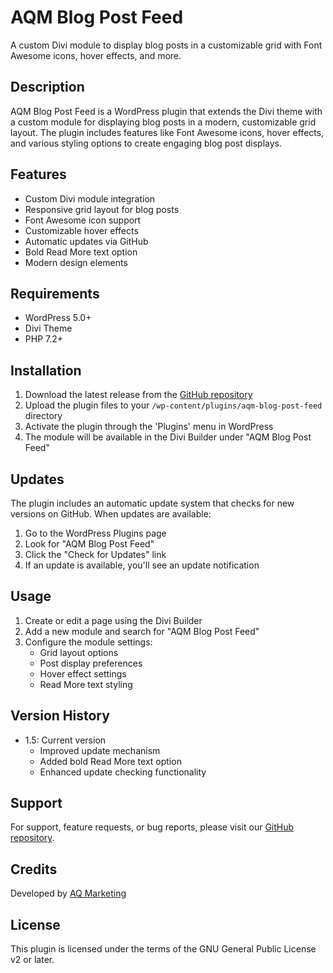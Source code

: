 # AQM Blog Post Feed

A custom Divi module to display blog posts in a customizable grid with Font Awesome icons, hover effects, and more.

## Description

AQM Blog Post Feed is a WordPress plugin that extends the Divi theme with a custom module for displaying blog posts in a modern, customizable grid layout. The plugin includes features like Font Awesome icons, hover effects, and various styling options to create engaging blog post displays.

## Features

- Custom Divi module integration
- Responsive grid layout for blog posts
- Font Awesome icon support
- Customizable hover effects
- Automatic updates via GitHub
- Bold Read More text option
- Modern design elements

## Requirements

- WordPress 5.0+
- Divi Theme
- PHP 7.2+

## Installation

1. Download the latest release from the [GitHub repository](https://github.com/JustCasey76/aqm-blog-post-feed)
2. Upload the plugin files to your `/wp-content/plugins/aqm-blog-post-feed` directory
3. Activate the plugin through the 'Plugins' menu in WordPress
4. The module will be available in the Divi Builder under "AQM Blog Post Feed"

## Updates

The plugin includes an automatic update system that checks for new versions on GitHub. When updates are available:

1. Go to the WordPress Plugins page
2. Look for "AQM Blog Post Feed"
3. Click the "Check for Updates" link
4. If an update is available, you'll see an update notification

## Usage

1. Create or edit a page using the Divi Builder
2. Add a new module and search for "AQM Blog Post Feed"
3. Configure the module settings:
   - Grid layout options
   - Post display preferences
   - Hover effect settings
   - Read More text styling

## Version History

- 1.5: Current version
  - Improved update mechanism
  - Added bold Read More text option
  - Enhanced update checking functionality

## Support

For support, feature requests, or bug reports, please visit our [GitHub repository](https://github.com/JustCasey76/aqm-blog-post-feed/issues).

## Credits

Developed by [AQ Marketing](https://aqmarketing.com/)

## License

This plugin is licensed under the terms of the GNU General Public License v2 or later.
